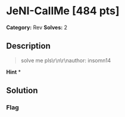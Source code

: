 # JeNI-CallMe [484 pts]

**Category:** Rev
**Solves:** 2

## Description
>solve me pls\r\n\r\nauthor: insomn14

**Hint**
* 

## Solution

### Flag


